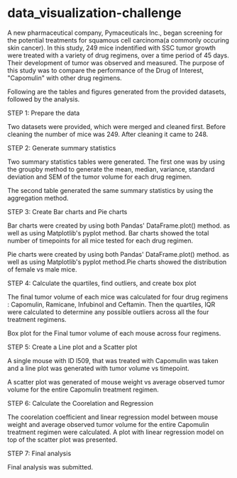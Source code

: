 # data_visualization-challenge
 
A new pharmaceutical company, Pymaceuticals Inc., began screening for the potential treatments for squamous cell carcinoma(a commonly occuring skin cancer). In this study, 249 mice indentified with SSC tumor growth were treated with a variety of drug regimens, over a time period of 45 days. Their development of tumor was observed and measured. The purpose of this study was to compare the performance of the Drug of Interest, "Capomulin" with other drug regimens. 

Following are the tables and figures generated from the provided datasets, followed by the analysis.

STEP 1: Prepare the data

Two datasets were provided, which were merged and cleaned first. Before cleaning the number of mice was 249. After cleaning it came to 248. 

STEP 2: Generate summary statistics

Two summary statistics tables were generated. The first one was by using the groupby method to generate the mean, median, variance, standard deviation and SEM of the tumor volume for each drug regimen. 

The second table generated the same summary statistics by using the aggregation method. 

STEP 3: Create Bar charts and Pie charts

Bar charts were created by using both Pandas' DataFrame.plot() method. as well as using Matplotlib's pyplot method. Bar charts showed the total number of timepoints for all mice tested for each drug regimen.


Pie charts were created by using both Pandas' DataFrame.plot() method. as well as using Matplotlib's pyplot method.Pie charts showed the distribution of female vs male mice. 

STEP 4: Calculate the quartiles, find outliers, and create box plot

The final tumor volume of each mice was calculated for four drug regimens : Capomulin, Ramicane, Infubinol and Ceftamin. Then the quartiles, IQR were calculated to determine any possible outliers across all the four treatment regimens.

Box plot for the Final tumor volume of each mouse across four regimens.

STEP 5: Create a Line plot and a Scatter plot

A single mouse with ID l509, that was treated with Capomulin was taken and a line plot was generated with tumor volume vs timepoint.

A scatter plot was generated of mouse weight vs average observed tumor volume for the entire Capomulin treatment regimen. 

STEP 6: Calculate the Coorelation and Regression

The coorelation coefficient and linear regression model between mouse weight and average observed tumor volume for the entire Capomulin treatment regimen were calculated. A plot with linear regression model on top of the scatter plot was presented. 

STEP 7: Final analysis

Final analysis was submitted. 